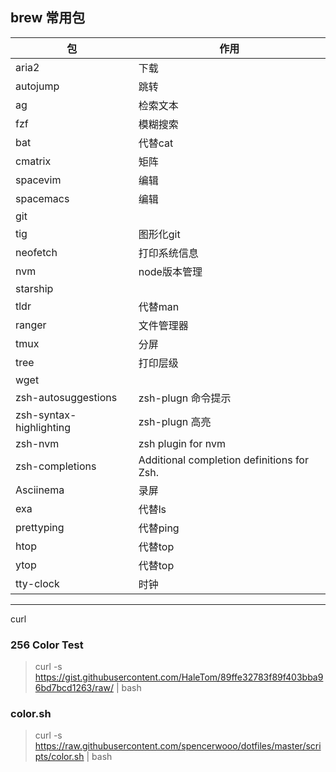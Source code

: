 ## brew 常用包

| 包                      | 作用                                       |
| ----------------------- | ------------------------------------------ |
| aria2                   | 下载                                       |
| autojump                | 跳转                                       |
| ag                      | 检索文本                                   |
| fzf                     | 模糊搜索                                   |
| bat                     | 代替cat                                    |
| cmatrix                 | 矩阵                                       |
| spacevim                | 编辑                                       |
| spacemacs               | 编辑                                       |
| git                     |                                            |
| tig                     | 图形化git                                  |
| neofetch                | 打印系统信息                               |
| nvm                     | node版本管理                               |
| starship                |                                            |
| tldr                    | 代替man                                    |
| ranger                  | 文件管理器                                 |
| tmux                    | 分屏                                       |
| tree                    | 打印层级                                   |
| wget                    |                                            |
| zsh-autosuggestions     | zsh-plugn 命令提示                         |
| zsh-syntax-highlighting | zsh-plugn 高亮                             |
| zsh-nvm                 | zsh plugin for nvm                         |
| zsh-completions         | Additional completion definitions for Zsh. |
| Asciinema               | 录屏                                       |
| exa                     | 代替ls                                     |
| prettyping              | 代替ping                                   |
| htop                    | 代替top                                    |
| ytop                    | 代替top                                    |
| tty-clock               | 时钟                                       |
---

curl

### 256 Color Test
> curl -s https://gist.githubusercontent.com/HaleTom/89ffe32783f89f403bba96bd7bcd1263/raw/ | bash

### color.sh
>curl -s https://raw.githubusercontent.com/spencerwooo/dotfiles/master/scripts/color.sh | bash

